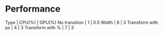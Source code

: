 # Performance

Type | CPU(%) | GPU(%)
No transition | 1 | 0.5
Width | 8 | 3
Transform with px | 4 | 3
Transform with % | 7 | 3
